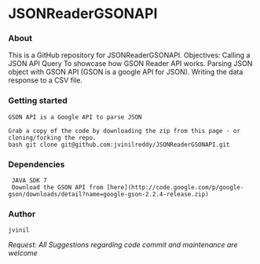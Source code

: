 JSONReaderGSONAPI
=================

### About
  This is a GitHub repository for JSONReaderGSONAPI.
  Objectives:
    Calling a JSON API Query
    To showcase how GSON Reader API works.
    Parsing JSON object with GSON API (GSON is a google API for JSON).
    Writing the data response to a CSV file.

### Getting started
    GSON API is a Google API to parse JSON
    
    Grab a copy of the code by downloading the zip from this page - or cloning/forking the repo. 
    bash git clone git@github.com:jvinilreddy/JSONReaderGSONAPI.git
    
### Dependencies

     JAVA SDK 7
     Download the GSON API from [here](http://code.google.com/p/google-gson/downloads/detail?name=google-gson-2.2.4-release.zip)

### Author
    jvinil

*Request: All Suggestions regarding code commit and maintenance are welcome*
